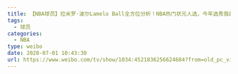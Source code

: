 ```yaml
---
title: 【NBA球员】拉米罗·波尔Lamelo Ball全方位分析！NBA热门状元人选，今年选秀我最爱的球员！
tags:
  - 球员
categories:
  - NBA
type: weibo
date: 2020-07-01 10:43:30
url: https://www.weibo.com/tv/show/1034:4521836256624684?from=old_pc_videoshow
---
```


<!-- more -->